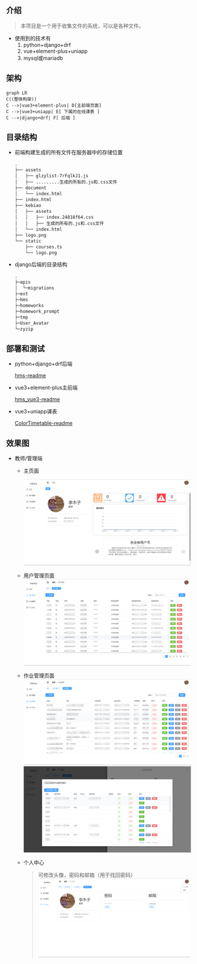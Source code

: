## 介绍
> 本项目是一个用于收集文件的系统，可以是各种文件。
- 使用到的技术有
  1. python+django+drf
  2. vue+element-plus+uniapp
  3. mysql或mariadb

## 架构
```mermaid
graph LR
C((整体构架))
C -->|vue3+element-plus| D[主前端页面]
C -->|vue3+uniapp| E[ 下属的在线课表 ]
C -->|django+drf| F[ 后端 ]
```
## 目录结构
- 前端构建生成的所有文件在服务器中的存储位置

  ```
  .
  ├── assets
  │   ├── glzylist-7rFqlkJ1.js
  │   ├── .........生成的所有的.js和.css文件
  ├── document
  │   └── index.html
  ├── index.html
  ├── kebiao
  │   ├── assets
  │   │   ├── index.24818f64.css
  │   │   ├── 生成的所有的.js和.css文件
  │   └── index.html
  ├── logo.png
  └── static
      ├── courses.ts
      └── logo.png
  ```

- django后端的目录结构

  ```
  .
  ├─apis
  │  └─migrations
  ├─ext
  ├─hms
  ├─homeworks
  ├─homework_prompt
  ├─tmp
  ├─User_Avatar
  └─zyzip
  ```

## 部署和测试

- python+django+drf后端

  [hms-readme](./hms/README.md)

- vue3+element-plus主前端

  [hms_vue3-readme](./hms_vue3/README.md)

- vue3+uniapp课表

  [ColorTimetable-readme](./ColorTimetable/README.md)

## 效果图

- 教师/管理端

  - 主页面
  
    ![](./images/img1.png)
  - 用户管理页面
    ![](./images/img2.png)
  - 作业管理页面
    ![](./images/img3.png)
    ![](./images/img4.png)
  - 个人中心
    > 可修改头像，密码和邮箱（用于找回密码）
    ![](./images/img5.png)
